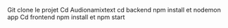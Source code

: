 Git clone le projet 
Cd Audionamixtext cd backend npm install et nodemon app
Cd frontend npm install et npm start